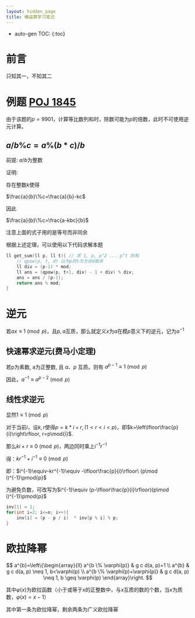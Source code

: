 ```yaml
---
layout: hidden_page
title: 模运算学习笔记
---
```


* auto-gen TOC:
{:toc}
# 前言

只知其一，不知其二



# 例题 [POJ 1845](https://vjudge.net/problem/POJ-1845)

由于该题的$p=9901$，计算等比数列和时，除数可能为$p$的倍数，此时不可使用逆元计算。



## $a/b \% c = a \% (b*c)/b$

前提: $a/b$为整数

证明:

存在整数$k$使得

$\frac{a}{b}\%c=\frac{a}{b}-kc$

因此

$\frac{a}{b}\%c=\frac{a-kbc}{b}$

注意上面的式子用的是等号而非同余



根据上述定理，可以使用以下代码求解本题

```c++
ll get_sum(ll p, ll t){ // 求 1, p, p^2 ... p^t 的和
    // qpow(p, t, d) 以为p的t次方对d取余
    ll div = (p-1) * mod;
    ll ans = (qpow(p, t+1, div) - 1 + div) % div;
    ans = ans / (p-1);
    return ans % mod;
}
```



# 逆元

若$ax\equiv 1 \pmod{p}$，且$p,a$互质，那么就定义$x$为$a$在模$p$意义下的逆元，记为$a^{-1}$



## 快速幂求逆元(费马小定理)

若p为素数, a为正整数, 且 $a 、 p$ 互质。则有 $a^{p-1} \equiv 1\pmod p$



因此，$a^{-1}\equiv a^{p-2} \pmod{p}$



## 线性求逆元

显然$1\equiv 1 \pmod{p}$

对于当前$i$，设$k,r$使得$p=k*i+r,(1\lt r \lt i \lt p)$，即$k=\left\lfloor\frac{p}{i}\right\rfloor, r=p\mod{i}$.

那么$ki+r\equiv 0\pmod{p}$，两边同时乘上$i^{-1}r^{-1}$

得：$kr^{-1}+i^{-1}\equiv 0\pmod{p}$

即：$i^{-1}\equiv-kr^{-1}\equiv -\lfloor\frac{p}{i}\rfloor\ (p\mod i)^{-1}\pmod{p}$

为避免负数，可改写为$i^{-1}\equiv (p-\lfloor\frac{p}{i}\rfloor)(p\mod i)^{-1}\pmod{p}$

```c++
inv[1] = 1;
for(int i=2; i<=n; i++){
	inv[i] = (p - p / i)  * inv[p % i] % p;
}
```



# 欧拉降幂

$$
a^{b}=\left\{\begin{array}{ll}
a^{b \% \varphi(p)} & g c d(a, p)=1 \\
a^{b} & g c d(a, p) \neq 1, b<\varphi(p) \\
a^{b \% \varphi(p)+\varphi(p)} & g c d(a, p) \neq 1, b \geq \varphi(p)
\end{array}\right.
$$



其中$\varphi(x)$为欧拉函数（小于或等于$x$的正整数中，与$x$互质的数的个数，当$x$为质数，$\varphi(x)=x-1$）

其中第一条为欧拉降幂，剩余两条为广义欧拉降幂
